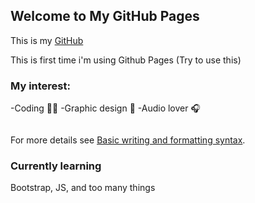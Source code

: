 ## Welcome to My GitHub Pages

This is my [GitHub](https://github.com/baloc2000ct) 

This is first time i'm using Github Pages (Try to use this)

### My interest: 

-Coding 👨‍💻
-Graphic design 🎨
-Audio lover 🎧
```

```

For more details see [Basic writing and formatting syntax](https://docs.github.com/en/github/writing-on-github/getting-started-with-writing-and-formatting-on-github/basic-writing-and-formatting-syntax).

###  Currently learning

Bootstrap, JS, and too many things


